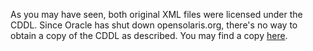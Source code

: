 As you may have seen, both original XML files were licensed under the CDDL.
Since Oracle has shut down opensolaris.org, there's no way to obtain a copy of the CDDL as described. You may find a copy [here](https://netbeans.org/cddl.html). 
